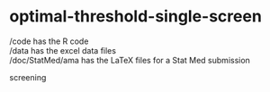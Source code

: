 # optimal-threshold-single-screen
/code has the R code\
/data has the excel data files\
/doc/StatMed/ama has the LaTeX files for a Stat Med submission

screening
